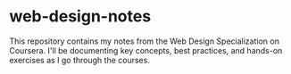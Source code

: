 # web-design-notes
This repository contains my notes from the Web Design Specialization on Coursera. I'll be documenting key concepts, best practices, and hands-on exercises as I go through the courses.
